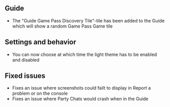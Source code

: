 ## Guide
- The "Guide Game Pass Discovery Tile"-tile has been added to the Guide which will show a random Game Pass Game tile

## Settings and behavior
- You can now choose at which time the light theme has to be enabled and disabled

## Fixed issues
- Fixes an issue where screenshots could failt to display in Report a problem or on the console
- Fixes an issue where Party Chats would crash when in the Guide